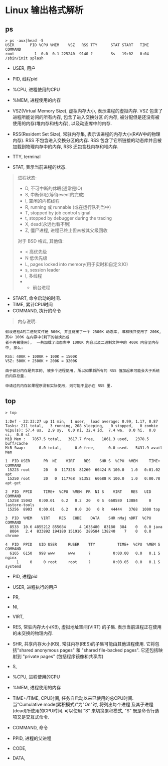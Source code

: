# Linux 输出格式解析

## ps

```
> ps -aux|head -5
USER       PID %CPU %MEM    VSZ   RSS TTY      STAT START   TIME COMMAND
root         1  0.0  0.1 225240  9140 ?        Ss   19:02   0:04 /sbin/init splash
```

- USER, 用户
- PID, 线程pid
- %CPU, 进程使用的CPU
- %MEM, 进程使用的内存

- VSZ(Virtual Memory Size), 虚拟内存大小, 表示进程的虚拟内存. VSZ 包含了进程所能访问的所有内存, 包含了进入交换分区
的内存, 被分配但是还没有被使用的内存(堆内存和栈内存), 以及动态库中的内存.

- RSS(Resident Set Size), 常驻内存集, 表示该进程的内存大小(RAW中的物理内存). RSS 不包含进入交换分区的内存. RSS 
包含了它所链接的动态库并且被加载到物理内存中的内存, RSS 还包含栈内存和堆内存.

- TTY, terminal

- STAT, 表示当前进程的状态. 

> 进程状态:
> 
> - D, 不可中断的休眠(通常是IO)
> - S, 中断休眠(等待event的完成)
> - I, 空闲的内核线程
> - R, running 或 runnable (或在运行队列当中)
> - T, stopped by job control signal
> - t, stopped by debugger during the tracing
> - X, dead(永远也看不到)
> - Z, 僵尸进程, 进程已终止但未被其父级回收
>
> 对于 BSD 格式, 其他值:
> 
> - < 高优先级
> - N 低优先级
> - L, pages locked into memory(用于实时和自定义IO)
> - s, session leader
> - l, 多线程
> - + 前台进程

- START, 命令启动的时间.
- TIME, 累计CPU时间
- COMMAND, 执行的命令

> 内存说明:

```
假设进程A的二进制文件是 500K, 并且链接了一个 2500K 动态库, 堆和栈共使用了 200K, 其中 100K 在内存中(剩下的被换出或
者不再被使用),  一共加载了动态库中 1000K 内容以及二进制文件中的 400K 内容至内存中, 那么:

RSS: 400K + 1000K + 100K = 1500K
VSZ: 500K + 2500K + 200K = 3200K

由于部分内存是共享的, 被多个进程使用, 所以如果将所有的 RSS 值加起来可能会大于系统的内存总量.

申请过的内存如果程序没有实际使用, 则可能不显示在 RSS 里.

```

## top

```
> top

1:Def - 22:33:27 up 11 min,  1 user,  load average: 0.99, 1.17, 0.87
Tasks: 211 total,   3 running, 208 sleeping,   0 stopped,   0 zombie
%Cpu(s): 57.4 us,  2.9 sy,  0.0 ni, 32.4 id,  7.4 wa,  0.0 hi,  0.0 si,  0.0 st
MiB Mem :   7857.5 total,   3617.7 free,   1861.3 used,   2378.5 buff/cache
MiB Swap:      0.0 total,      0.0 free,      0.0 used.   5431.9 avail Mem 

1  PID USER      PR  NI    VIRT    RES    SHR S  %CPU  %MEM     TIME+ COMMAND                                                           
 15223 root      20   0  117328  81260  60424 R 100.0   1.0   0:01.02 apt                                                               
 15250 root      20   0  117768  81352  60688 R 100.0   1.0   0:00.78 apt-get 
                                                           
2  PID  PPID     TIME+  %CPU  %MEM  PR  NI S    VIRT    RES   UID COMMAND                                                               
 15258 15042   0:00.01   6.2   0.2  20   0 S  660580  13884     0 lastore-tools                                                         
 15256  8903   0:00.01   6.2   0.0  20   0 R   44444   3768  1000 top         
                                                           
3  PID  %MEM    VIRT    RES   CODE    DATA    SHR nMaj nDRT  %CPU COMMAND                                                               
  8533  10.6 4855212 855084      4 1035480  83180  384    0   0.0 java                                                                  
  8004   2.4  833892 194180 151916  289584 138240    7    0   0.0 chrome  
                                                                
4  PID  PPID   UID USER     RUSER    TTY          TIME+  %CPU  %MEM S COMMAND                                                           
  6165  6150   998 www      www      ?          0:00.00   0.0   0.1 S nginx                                                             
     1     0     0 root     root     ?          0:03.05   0.0   0.1 S systemd                                                           
```

- PID, 进程pid
- USER, 进程执行的用户
- PR, 
- NI, 
- VIRT, 

- RES, 常驻内存大小(KB), 虚拟地址空间(VIRT) 的子集. 表示当前进程正在使用的未交换的物理内存.

- SHR, 共享内存大小(KB), 常驻内存(RES)的子集可能由其他进程使用. 它将包括"shared anonymous pages" 和 "shared 
file-backed pages". 它还包括映射到 "private pages" (包括程序镜像和共享库)
            
- S, 
- %CPU, 进程使用的CPU
- %MEM, 进程使用的内存
- TIME+/TIME, CPU时间, 任务自启动以来已使用的总CPU时间. 当"Cumulative mode(累积模式)"为"On"时, 将列出每个进程
及其子进程(dead)所使用的CPU时间. 可以使用 "S" 来切换累积模式, "S" 既是命令行选项又是交互式命令.

- COMMAND, 命令
- PPID, 进程的父进程
- CODE, 
- DATA, 
